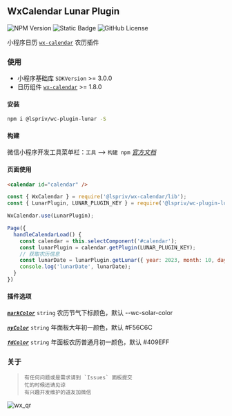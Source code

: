 ## WxCalendar Lunar Plugin
![NPM Version](https://img.shields.io/npm/v/@lspriv/wc-plugin-lunar)
![Static Badge](https://img.shields.io/badge/coverage-later-a9a9a9)
![GitHub License](https://img.shields.io/github/license/lspriv/wc-plugin-lunar)

小程序日历 [`wx-calendar`](https://github.com/lspriv/wx-calendar) 农历插件

### 使用
- 小程序基础库 `SDKVersion` >= 3.0.0
- 日历组件 [`wx-calendar`](https://github.com/lspriv/wx-calendar) >= 1.8.0

#### 安装
```bash
npm i @lspriv/wc-plugin-lunar -S
```

#### 构建
微信小程序开发工具菜单栏：`工具` --> `构建 npm`
[*官方文档*](https://developers.weixin.qq.com/miniprogram/dev/devtools/npm.html#_2-%E6%9E%84%E5%BB%BA-npm)

#### 页面使用
```html
<calendar id="calendar" />
```
```javascript
const { WxCalendar } = require('@lspriv/wx-calendar/lib');
const { LunarPlugin, LUNAR_PLUGIN_KEY } = require('@lspriv/wc-plugin-lunar');

WxCalendar.use(LunarPlugin);

Page({
  handleCalendarLoad() {
    const calendar = this.selectComponent('#calendar');
    const lunarPlugin = calendar.getPlugin(LUNAR_PLUGIN_KEY);
    // 获取农历信息
    const lunarDate = lunarPlugin.getLunar({ year: 2023, month: 10, day: 26 });
    console.log('lunarDate', lunarDate);
  }
})
```

#### 插件选项
[***`markColor`***](#cli) `string` 农历节气下标颜色，默认 --wc-solar-color

[***`nyColor`***](#cli) `string` 年面板大年初一颜色，默认 #F56C6C

[***`fdColor`***](#cli) `string` 年面板农历普通月初一颜色，默认 #409EFF

### 关于

>     有任何问题或是需求请到 `Issues` 面板提交
>     忙的时候还请见谅
>     有兴趣开发维护的道友加微信

![wx_qr](https://chat.qilianyun.net/static/git/calendar/wx.png)

